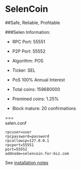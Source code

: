 # SelenCoin

##Safe, Reliable, Profitable

###Selen Information:

- RPC Port: 55551
- P2P Port: 55552

- Algorithm: POS<br>
- Ticker: SEL<br>
- PoS 100% Annual Interest<br>
- Total coins: 159680000<br>
- Premined coins: 1.25%
- Block mature: 20 confirmations<br>

===<br>
selen.conf
```
rpcuser=user
rpcpassword=password
rpcallowip=127.0.0.1
rpcport=55551
port=55552
addnode=selencoin.for-biz.com
```

See <a href="/doc">installation notes</a>
